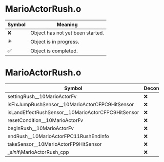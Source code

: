 # MarioActorRush.o
| Symbol | Meaning 
| ------------- | ------------- 
| :x: | Object has not yet been started. 
| :eight_pointed_black_star: | Object is in progress. 
| :white_check_mark: | Object is completed. 


# MarioActorRush.o
| Symbol | Decompiled? |
| ------------- | ------------- |
| settingRush__10MarioActorFv | :x: |
| isFixJumpRushSensor__10MarioActorCFPC9HitSensor | :x: |
| isLandEffectRushSensor__10MarioActorCFPC9HitSensor | :x: |
| resetCondition__10MarioActorFv | :x: |
| beginRush__10MarioActorFv | :x: |
| endRush__10MarioActorFPC11RushEndInfo | :x: |
| takeSensor__10MarioActorFP9HitSensor | :x: |
| __sinit_\MarioActorRush_cpp | :x: |
